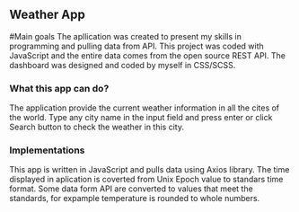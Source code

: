 ## Weather App

#Main goals
The apllication was created to present my skills in programming and pulling data from API. This project was coded with JavaScript and the entire data comes from the open source REST API. The dashboard was designed and coded by myself in CSS/SCSS. 

### What this app can do?

The application provide the current weather information in all the cites of the world. Type any city name in the input field and press enter or click Search button to check the weather in this city.

### Implementations

This app is written in JavaScript and pulls data using Axios library. The time displayed in aplication is coverted from Unix Epoch value to standars time format. Some data form API are converted to values that meet the standards, for expample temperature is rounded to whole numbers.
